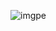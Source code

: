 ![imgpe](https://user-images.githubusercontent.com/62259770/94591936-20c71a00-025f-11eb-9013-5150632d533c.png)


